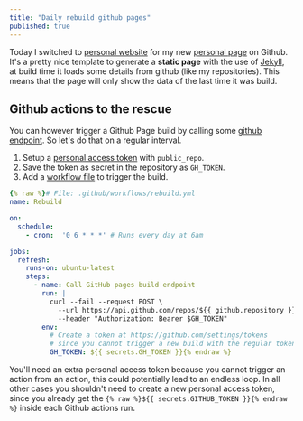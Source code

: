```yaml
---
title: "Daily rebuild github pages"
published: true
---
```


Today I switched to [personal website](https://github.com/github/personal-website) for my new [personal page](https://static.svrooij.nl) on Github.
It's a pretty nice template to generate a **static page** with the use of [Jekyll](https://jekyllrb.com/), at build time it loads some details from github (like my repositories).
This means that the page will only show the data of the last time it was build.

## Github actions to the rescue

You can however trigger a Github Page build by calling some [github endpoint](https://developer.github.com/v3/repos/pages/#request-a-github-pages-build).
So let's do that on a regular interval.

1. Setup a [personal access token](https://github.com/settings/tokens) with `public_repo`.
2. Save the token as secret in the repository as `GH_TOKEN`.
3. Add a [workflow file](https://github.com/svrooij/svrooij.github.io/tree/master/.github/workflows/rebuild.yml) to trigger the build.

```yml
{% raw %}# File: .github/workflows/rebuild.yml
name: Rebuild

on:
  schedule:
    - cron:  '0 6 * * *' # Runs every day at 6am

jobs:
  refresh:
    runs-on: ubuntu-latest
    steps:
      - name: Call GitHub pages build endpoint
        run: |
          curl --fail --request POST \
            --url https://api.github.com/repos/${{ github.repository }}/pages/builds \
            --header "Authorization: Bearer $GH_TOKEN"
        env:
          # Create a token at https://github.com/settings/tokens
          # since you cannot trigger a new build with the regular token.
          GH_TOKEN: ${{ secrets.GH_TOKEN }}{% endraw %}
```

You'll need an extra personal access token because you cannot trigger an action from an action, this could potentially lead to an endless loop. In all other cases you shouldn't need to create a new personal access token, since you already get the `{% raw %}${{ secrets.GITHUB_TOKEN }}{% endraw %}` inside each Github actions run.
